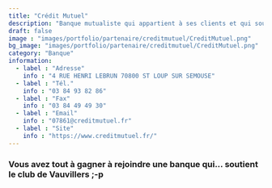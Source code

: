 ```yaml
---
title: "Crédit Mutuel"
description: "Banque mutualiste qui appartient à ses clients et qui soutient le club de Vauvillers"
draft: false
image : "images/portfolio/partenaire/creditmutuel/CreditMutuel.png"
bg_image: "images/portfolio/partenaire/creditmutuel/CreditMutuel.png"
category: "Banque"
information:
  - label : "Adresse"
    info : "4 RUE HENRI LEBRUN 70800 ST LOUP SUR SEMOUSE"
  - label : "Tél."
    info : "03 84 93 82 86"
  - label : "Fax"
    info : "03 84 49 49 30"
  - label : "Email"
    info : "07861@creditmutuel.fr"
  - label : "Site"
    info : "https://www.creditmutuel.fr/"
---
```


### Vous avez tout à gagner à rejoindre une banque qui... soutient le club de Vauvillers ;-p
